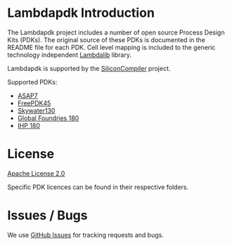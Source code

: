 # Lambdapdk Introduction

The Lambdapdk project includes a number of open source Process Design Kits (PDKs). The original source of these PDKs is documented in the README file for each PDK. Cell level mapping is included to the generic technology independent [Lambdalib](https://github.com/siliconcompiler/lambdalib) library.

Lambdapdk is supported by the [SiliconCompiler](https://github.com/siliconcompiler/siliconcompiler) project.


Supported PDKs:

* [ASAP7](lambdapdk/asap7/README.md)
* [FreePDK45](lambdapdk/freepdk45/base/README.md)
* [Skywater130](lambdapdk/sky130/base/README.md)
* [Global Foundries 180](lambdapdk/gf180/README.md)
* [IHP 180](https://github.com/IHP-GmbH/IHP-Open-PDK)

# License

[Apache License 2.0](LICENSE)

Specific PDK licences can be found in their respective folders.

# Issues / Bugs

We use [GitHub Issues](https://github.com/siliconcompiler/lambdapdk/issues)
for tracking requests and bugs.
